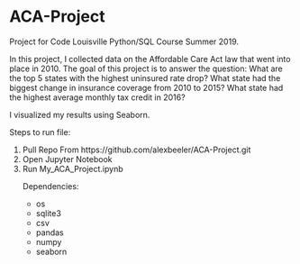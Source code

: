 # ACA-Project
Project for Code Louisville Python/SQL Course Summer 2019.

In this project, I collected data on the Affordable Care Act law that went into place in 2010. The goal of this project is to answer the question: What are the top 5 states with the highest uninsured rate drop? What state had the biggest change in insurance coverage from 2010 to 2015? What state had the highest average monthly tax credit in 2016?

I visualized my results using Seaborn.

Steps to run file:
<ol>
<li>Pull Repo From https://github.com/alexbeeler/ACA-Project.git
<li>Open Jupyter Notebook
<li>Run My_ACA_Project.ipynb

  
Dependencies:
<ul>
<li>os
<li>sqlite3
<li>csv
<li>pandas
<li>numpy
<li>seaborn
